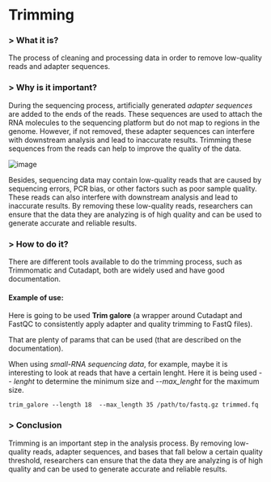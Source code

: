# Trimming

### > What it is?
The process of cleaning and processing data in order to remove low-quality reads and adapter sequences.


### > Why is it important?
During the sequencing process, artificially generated *adapter sequences* are added to the ends of the reads. These sequences are used to attach the RNA molecules to the sequencing platform but do not map to regions in the genome. However, if not removed, these adapter sequences can interfere with downstream analysis and lead to inaccurate results. Trimming these sequences from the reads can help to improve the quality of the data.

![image](https://sequencing.qcfail.com/wp-content/uploads/sites/2/2016/02/read_through_adapter.png)

Besides, sequencing data may contain low-quality reads that are caused by sequencing errors, PCR bias, or other factors such as poor sample quality. These reads can also interfere with downstream analysis and lead to inaccurate results. By removing these low-quality reads, researchers can ensure that the data they are analyzing is of high quality and can be used to generate accurate and reliable results.

### > How to do it?
There are different tools available to do the trimming process, such as Trimmomatic and Cutadapt, both are widely used and have good documentation.

#### Example of use:
Here is going to be used **Trim galore** (a wrapper around Cutadapt and FastQC to consistently apply adapter and quality trimming to FastQ files).

That are plenty of params that can be used (that are described on the documentation).

When using *small-RNA sequencing data*, for example, maybe it is interesting to look at reads that have a certain lenght. Here it is being used *-- lenght* to determine the minimum size and *--max_lenght* for the maximum size.

```
trim_galore --length 18  --max_length 35 /path/to/fastq.gz trimmed.fq
```

### > Conclusion
Trimming is an important step in the analysis process. By removing low-quality reads, adapter sequences, and bases that fall below a certain quality threshold, researchers can ensure that the data they are analyzing is of high quality and can be used to generate accurate and reliable results.
